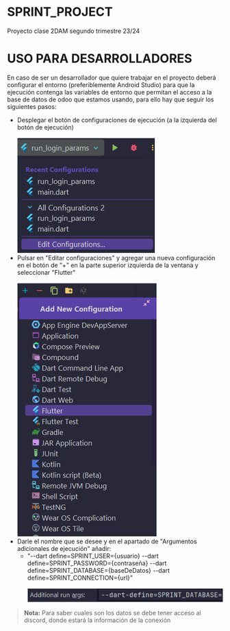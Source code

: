 # SPRINT_PROJECT
Proyecto clase 2DAM segundo trimestre 23/24
# USO PARA DESARROLLADORES
En caso de ser un desarrollador que quiere trabajar en el proyecto deberá configurar el entorno (preferiblemente Android Studio) para que la ejecución contenga las variables de entorno que permitan el acceso a la base de datos de odoo que estamos usando, para ello hay que seguir los siguientes pasos:
- Desplegar el botón de configuraciones de ejecución (a la izquierda del botón de ejecución) </br></br>
![screenshot01](static/screenshot01.png)
- Pulsar en "Editar configuraciones" y agregar una nueva configuración en el botón de "+" en la parte superior izquierda de la ventana y seleccionar "Flutter" </br></br>
![screenshot02](static/screenshot02.png)
- Darle el nombre que se desee y en el apartado de "Argumentos adicionales de ejecución" añadir:
  - "--dart define=SPRINT_USER={usuario} --dart define=SPRINT_PASSWORD={contraseña} --dart define=SPRINT_DATABASE={baseDeDatos} --dart define=SPRINT_CONNECTION={url}" </br></br>
![screenshot03](static/screenshot03.png)
> **Nota:**
> Para saber cuales son los datos se debe tener acceso al discord, donde estará la información de la conexión
